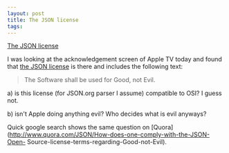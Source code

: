 ```yaml
---
layout: post
title: The JSON license
tags: 
---
```

[The JSON license](http://www.json.org/license.html)

I was looking at the acknowledgement screen of Apple TV today and found that
[the JSON license](http://www.json.org/license.html) is there and includes the
following text:

> The Software shall be used for Good, not Evil.

a) is this license (for JSON.org parser I assume) compatible to OSI? I guess
not.

b) isn't Apple doing anything evil? Who decides what is evil anyways?

Quick google search shows the same question on
[Quora](http://www.quora.com/JSON/How-does-one-comply-with-the-JSON-Open-
Source-license-terms-regarding-Good-not-Evil).

